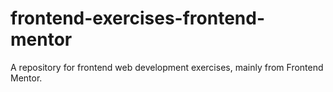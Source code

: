 # frontend-exercises-frontend-mentor
A repository for frontend web development exercises, mainly from Frontend Mentor.
